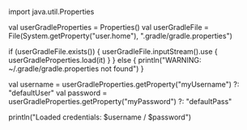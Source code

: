import java.util.Properties

val userGradleProperties = Properties()
val userGradleFile = File(System.getProperty("user.home"), ".gradle/gradle.properties")

if (userGradleFile.exists()) {
    userGradleFile.inputStream().use { userGradleProperties.load(it) }
} else {
    println("WARNING: ~/.gradle/gradle.properties not found")
}

val username = userGradleProperties.getProperty("myUsername") ?: "defaultUser"
val password = userGradleProperties.getProperty("myPassword") ?: "defaultPass"

println("Loaded credentials: $username / $password")
